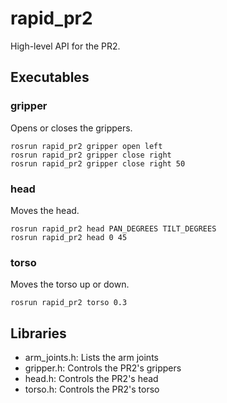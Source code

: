 # rapid_pr2

High-level API for the PR2.

## Executables

### gripper
Opens or closes the grippers.

~~~
rosrun rapid_pr2 gripper open left
rosrun rapid_pr2 gripper close right
rosrun rapid_pr2 gripper close right 50
~~~

### head
Moves the head.

~~~
rosrun rapid_pr2 head PAN_DEGREES TILT_DEGREES
rosrun rapid_pr2 head 0 45
~~~


### torso
Moves the torso up or down.

~~~
rosrun rapid_pr2 torso 0.3
~~~

## Libraries
- arm_joints.h: Lists the arm joints
- gripper.h: Controls the PR2's grippers
- head.h: Controls the PR2's head
- torso.h: Controls the PR2's torso
